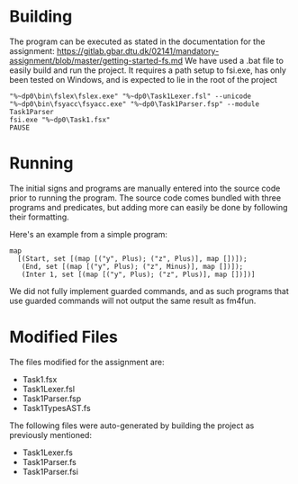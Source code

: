 # Building
The program can be executed as stated in the documentation for the assignment: https://gitlab.gbar.dtu.dk/02141/mandatory-assignment/blob/master/getting-started-fs.md
We have used a .bat file to easily build and run the project. It requires a path setup to fsi.exe, has only been tested on Windows, and is expected to lie in the root of the project
```
"%~dp0\bin\fslex\fslex.exe" "%~dp0\Task1Lexer.fsl" --unicode
"%~dp0\bin\fsyacc\fsyacc.exe" "%~dp0\Task1Parser.fsp" --module Task1Parser
fsi.exe "%~dp0\Task1.fsx"
PAUSE
```

# Running
The initial signs and programs are manually entered into the source code prior to running the program. The source code comes bundled with three programs and predicates, but adding more can easily be done by following their formatting.

Here's an example from a simple program:
```
map
  [(Start, set [(map [("y", Plus); ("z", Plus)], map [])]);
   (End, set [(map [("y", Plus); ("z", Minus)], map [])]);
   (Inter 1, set [(map [("y", Plus); ("z", Plus)], map [])])]
```

We did not fully implement guarded commands, and as such programs that use guarded commands will not output the same result as fm4fun.

# Modified Files

The files modified for the assignment are:
- Task1.fsx
- Task1Lexer.fsl
- Task1Parser.fsp
- Task1TypesAST.fs

The following files were auto-generated by building the project as previously mentioned:
- Task1Lexer.fs
- Task1Parser.fs
- Task1Parser.fsi
